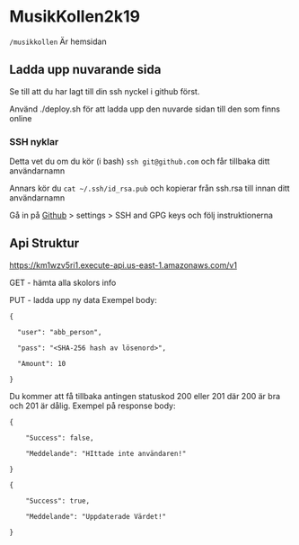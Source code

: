 # MusikKollen2k19

`/musikkollen` Är hemsidan

## Ladda upp nuvarande sida

Se till att du har lagt till din ssh nyckel i github först.

Använd ./deploy.sh för att ladda upp den nuvarde sidan till den som finns online

### SSH nyklar

Detta vet du om du kör (i bash) `ssh git@github.com` och får tillbaka ditt användarnamn

Annars kör du `cat ~/.ssh/id_rsa.pub` och kopierar från ssh.rsa till innan ditt användarnamn

Gå in på [Github](https://github.com/settings/keys) > settings > SSH and GPG keys och följ instruktionerna


## Api Struktur

https://km1wzv5ri1.execute-api.us-east-1.amazonaws.com/v1

GET - hämta alla skolors info

PUT - ladda upp ny data
Exempel body:

`{`

`  "user": "abb_person",`

`  "pass": "<SHA-256 hash av lösenord>",`

`  "Amount": 10`

`}`

Du kommer att få tillbaka antingen statuskod 200 eller 201 där 200 är bra och 201 är dålig.
Exempel på response body:

`{`

`    "Success": false,`

`    "Meddelande": "HIttade inte användaren!"`

`}`


`{`

`    "Success": true,`

`    "Meddelande": "Uppdaterade Värdet!"`

`}`
